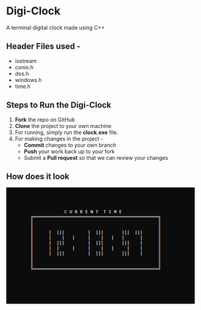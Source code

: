 # Digi-Clock
A terminal digital clock made using C++

## Header Files used -
- iostream
- conio.h
- dos.h
- windows.h
- time.h

## Steps to Run the Digi-Clock
1. **Fork** the repo on GitHub
2. **Clone** the project to your own machine
3. For running, simply run the **clock.exe** file.
4. For making changes in the project -
   - **Commit** changes to your own branch
   - **Push** your work back up to your fork
   - Submit a **Pull request** so that we can review your changes

## How does it look 
![Digi-Clock in Terminal](https://github.com/nayakastha/cpp-trial-projects/blob/master/digital-clock/capture.PNG)
